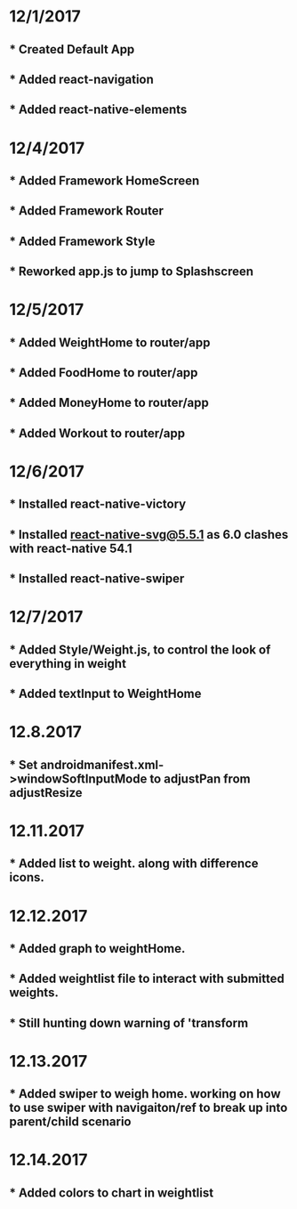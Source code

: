 # 12/1/2017
## * Created Default App
## * Added react-navigation
## * Added react-native-elements

# 12/4/2017
## * Added Framework HomeScreen
## * Added Framework Router
## * Added Framework Style
## * Reworked app.js to jump to Splashscreen

# 12/5/2017
## * Added WeightHome to router/app
## * Added FoodHome to router/app
## * Added MoneyHome to router/app
## * Added Workout to router/app

# 12/6/2017
## * Installed react-native-victory
## * Installed react-native-svg@5.5.1 as 6.0 clashes with react-native 54.1
## * Installed react-native-swiper

# 12/7/2017
## * Added Style/Weight.js, to control the look of everything in weight
## * Added textInput to WeightHome

# 12.8.2017
## * Set androidmanifest.xml->windowSoftInputMode to adjustPan from adjustResize

# 12.11.2017
## * Added list to weight. along with difference icons.

# 12.12.2017
## * Added graph to weightHome.
## * Added weightlist file to interact with submitted weights.
## * Still hunting down warning of 'transform

# 12.13.2017
## * Added swiper to weigh home. working on how to use swiper with navigaiton/ref to break up into parent/child scenario

# 12.14.2017
## * Added colors to chart in weightlist

